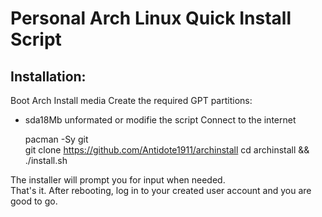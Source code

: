 # Personal Arch Linux Quick Install Script  

## Installation:  

Boot Arch Install media
Create the required GPT partitions:
- sda18Mb unformated or modifie the script 
Connect to the internet  

    pacman -Sy git  
    git clone https://github.com/Antidote1911/archinstall
    cd archinstall && ./install.sh


The installer will prompt you for input when needed.  
That's it. After rebooting, log in to your created user account and you are good to go.
